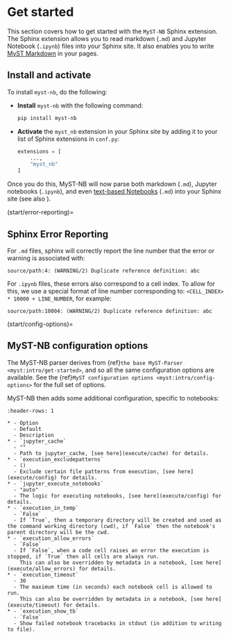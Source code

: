 # Get started

This section covers how to get started with the `MyST-NB` Sphinx extension.
The Sphinx extension allows you to read markdown (`.md`) and Jupyter Notebook (`.ipynb`)
files into your Sphinx site. It also enables you to write [MyST Markdown](myst.md)
in your pages.

## Install and activate

To install `myst-nb`, do the following:

* **Install** `myst-nb` with the following command:

  ```bash
  pip install myst-nb
  ```

* **Activate** the `myst_nb` extension in your Sphinx site by adding it to your list of
  Sphinx extensions in `conf.py`:

  ```python
  extensions = [
      ...,
      "myst_nb"
  ]
  ```

Once you do this, MyST-NB will now parse both markdown (`.md`), Jupyter notebooks (`.ipynb`), and even [text-based Notebooks](markdown.md) (`.md`) into your Sphinx site
(see also ).

(start/error-reporting)=

## Sphinx Error Reporting

For `.md` files, sphinx will correctly report the line number that the error or warning is associated with:

```
source/path:4: (WARNING/2) Duplicate reference definition: abc
```

For `.ipynb` files, these errors also correspond to a cell index.
To allow for this, we use a special format of line number corresponding to: `<CELL_INDEX> * 10000 + LINE_NUMBER`, for example:

```
source/path:10004: (WARNING/2) Duplicate reference definition: abc
```

(start/config-options)=

## MyST-NB configuration options

The MyST-NB parser derives from {ref}`the base MyST-Parser <myst:intro/get-started>`, and so all the same configuration options are available.
See the {ref}`MyST configuration options <myst:intro/config-options>` for the full set of options.

MyST-NB then adds some additional configuration, specific to notebooks:

`````{list-table}
:header-rows: 1

* - Option
  - Default
  - Description
* - `jupyter_cache`
  - ""
  - Path to jupyter_cache, [see here](execute/cache) for details.
* - `execution_excludepatterns`
  - ()
  - Exclude certain file patterns from execution, [see here](execute/config) for details.
* - `jupyter_execute_notebooks`
  - "auto"
  - The logic for executing notebooks, [see here](execute/config) for details.
* - `execution_in_temp`
  - `False`
  - If `True`, then a temporary directory will be created and used as the command working directory (cwd), if `False` then the notebook's parent directory will be the cwd.
* - `execution_allow_errors`
  - `False`
  - If `False`, when a code cell raises an error the execution is stopped, if `True` then all cells are always run.
    This can also be overridden by metadata in a notebook, [see here](execute/allow_errors) for details.
* - `execution_timeout`
  - 30
  - The maximum time (in seconds) each notebook cell is allowed to run.
    This can also be overridden by metadata in a notebook, [see here](execute/timeout) for details.
* - `execution_show_tb`
  - `False`
  - Show failed notebook tracebacks in stdout (in addition to writing to file).
`````
